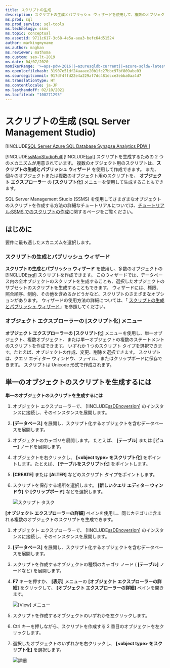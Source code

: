 ```yaml
---
title: スクリプトの生成
description: スクリプトの生成とパブリッシュ ウィザードを使用して、複数のオブジェクトの Transact-SQL スクリプトを作成する方法と、オブジェクト エクスプローラーの [スクリプト化] メニューを使用して、個々のオブジェクトまたは複数のオブジェクトのスクリプトを生成する方法について説明します。
ms.prod: sql
ms.prod_service: sql-tools
ms.technology: ssms
ms.topic: conceptual
ms.assetid: 9711c617-3c68-4e5a-aea3-befc64d51524
author: markingmyname
ms.author: maghan
ms.reviewer: mathoma
ms.custom: seo-lt-2019
ms.date: 04/07/2020
monikerRange: '>=aps-pdw-2016||=azuresqldb-current||=azure-sqldw-latest||>=sql-server-2016||>=sql-server-linux-2017||=azuresqldb-mi-current'
ms.openlocfilehash: 31907e51df24aaaee20b1fc27bbc97bf809abe03
ms.sourcegitcommit: 917df4ffd22e4a229af7dc481dcce3ebba0aa4d7
ms.translationtype: HT
ms.contentlocale: ja-JP
ms.lasthandoff: 02/10/2021
ms.locfileid: "100271295"
---
```

# <a name="generate-scripts-sql-server-management-studio"></a>スクリプトの生成 (SQL Server Management Studio)

[!INCLUDE[SQL Server Azure SQL Database Synapse Analytics PDW ](../../includes/applies-to-version/sql-asdb-asdbmi-asa-pdw.md)]

[!INCLUDE[ssManStudioFull](../../includes/ssmanstudiofull-md.md)][!INCLUDE[tsql](../../includes/tsql-md.md)] スクリプトを生成するための 2 つのメカニズムが用意されています。 複数のオブジェクト用のスクリプトは、**スクリプトの生成とパブリッシュ ウィザード** を使用して作成できます。 また、個々のオブジェクトまたは複数のオブジェクト用のスクリプトを、 **オブジェクト エクスプローラー** の **[スクリプト化]** メニューを使用して生成することもできます。

SQL Server Management Studio (SSMS) を使用してさまざまなオブジェクトのスクリプトを作成する方法の詳細なチュートリアルについては、[チュートリアル:SSMS でのスクリプトの作成](../tutorials/scripting-ssms.md)に関するページをご覧ください。

## <a name="before-you-begin"></a>はじめに

要件に最も適したメカニズムを選択します。 

###  <a name="generate-and-publish-scripts-wizard"></a><a name="GenPubScriptWiz"></a> スクリプトの生成とパブリッシュ ウィザード

**スクリプトの生成とパブリッシュ ウィザード** を使用し、多数のオブジェクトの [!INCLUDE[tsql](../../includes/tsql-md.md)] スクリプトを作成できます。 このウィザードでは、データベース内の全オブジェクトのスクリプトを生成することも、選択したオブジェクトのサブセットのスクリプトを生成することもできます。 ウィザードには、権限、照合順序、制約、その他を含めるかどうかなど、スクリプトのさまざまなオプションがあります。 ウィザードの使用方法の詳細については、「 [スクリプトの生成とパブリッシュ ウィザード](./generate-and-publish-scripts-wizard.md)」を参照してください。
  
### <a name="object-explorer-script-as-menu"></a><a name="OEScriptAsMenu"></a> オブジェクト エクスプローラーの [スクリプト化] メニュー

**オブジェクト エクスプローラーの [スクリプト化]** メニューを使用し、単一オブジェクト、複数オブジェクト、または単一オブジェクトの複数のステートメントのスクリプトを作成できます。 いずれか 1 つのスクリプト タイプを選択できます。たとえば、オブジェクトの作成、変更、削除を選択できます。 スクリプトは、クエリ エディター ウィンドウ、ファイル、またはクリップボードに保存できます。 スクリプトは Unicode 形式で作成されます。

## <a name="to-generate-a-script-of-a-single-object"></a><a name="ScriptSingleObject"></a> 単一のオブジェクトのスクリプトを生成するには

**単一のオブジェクトのスクリプトを生成するには**

1. オブジェクト エクスプローラーで、 [!INCLUDE[ssDEnoversion](../../includes/ssdenoversion-md.md)] のインスタンスに接続し、そのインスタンスを展開します。

2. **[データベース]** を展開し、スクリプト化するオブジェクトを含むデータベースを展開します。

3. オブジェクトのカテゴリを展開します。 たとえば、 **[テーブル]** または **[ビュー]** ノードを展開します。

4. オブジェクトを右クリックし、 **[\<object type> をスクリプト化]** をポイントします。たとえば、 **[テーブルをスクリプト化]** をポイントします。

5. **[CREATE]** または **[ALTER]** などのスクリプト タイプをポイントします。

6. スクリプトを保存する場所を選択します。 **[新しいクエリ エディター ウィンドウ]** や **[クリップボード]** などを選択します。

    ![スクリプト タスク](media/generate-scripts-sql-server-management-studio/script-table.png)

**[オブジェクト エクスプローラーの詳細]** ペインを使用し、同じカテゴリに含まれる複数のオブジェクトのスクリプトを生成できます。

1. オブジェクト エクスプローラーで、 [!INCLUDE[ssDEnoversion](../../includes/ssdenoversion-md.md)] のインスタンスに接続し、そのインスタンスを展開します。

2. **[データベース]** を展開し、スクリプト化するオブジェクトを含むデータベースを展開します。

3. スクリプトを作成するオブジェクトの種類のカテゴリ ノード ( **[テーブル]** ノードなど) を展開します。

4. **F7** キーを押すか、 **[表示]** メニューの **[オブジェクト エクスプローラーの詳細]** をクリックして、 **[オブジェクト エクスプローラーの詳細]** ペインを開きます。

    ![[View] メニュー](media/generate-scripts-sql-server-management-studio/object-explorer-details-view-menu.png)

5. スクリプトを作成するオブジェクトのいずれかを左クリックします。

6. Ctrl キーを押しながら、スクリプトを作成する 2 番目のオブジェクトを左クリックします。

7. 選択したオブジェクトのいずれかを右クリックし、 **[\<object type> をスクリプト化]** を選択します。

    ![詳細](media/generate-scripts-sql-server-management-studio/object-explorer-details.png)
